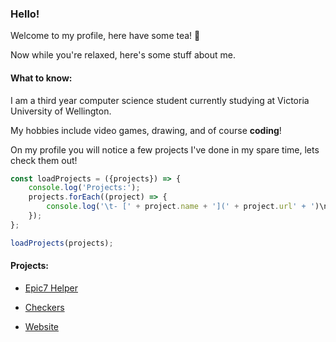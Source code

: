 ### Hello!
Welcome to my profile, here have some tea! :tea:

Now while you're relaxed, here's some stuff about me.

#### What to know:
I am a third year computer science student currently studying at Victoria University of Wellington.

My hobbies include video games, drawing, and of course **coding**!

On my profile you will notice a few projects I've done in my spare time, lets check them out!

```javascript
const loadProjects = ({projects}) => {
    console.log('Projects:');
    projects.forEach((project) => {
        console.log('\t- [' + project.name + '](' + project.url' + ')\n');
    });
};

loadProjects(projects);
```
#### Projects:
- [Epic7 Helper](https://github.com/Cameronl14320/epic7-helper)
 
- [Checkers](https://github.com/Cameronl14320/Checkers)
 
- [Website](https://github.com/Cameronl14320/PersonalWebsite)
 

